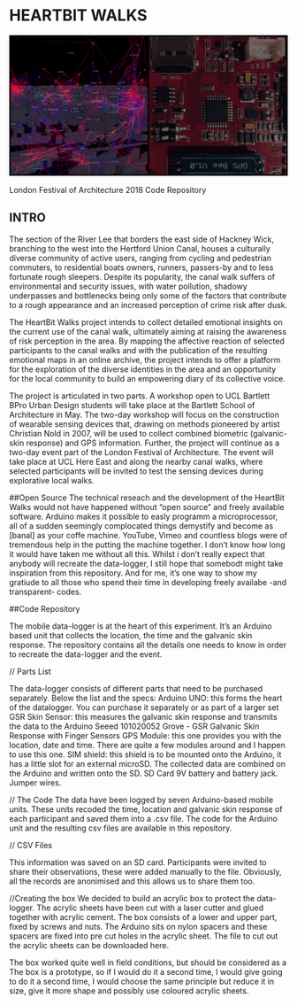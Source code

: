 # HEARTBIT WALKS

![alt text](/HBW_Header.jpg)

London Festival of Architecture 2018
Code Repository 

## INTRO

The section of the River Lee that borders the east side of Hackney Wick, branching to the west into the Hertford Union Canal, houses a culturally diverse community of active users, ranging from cycling and pedestrian commuters, to residential boats owners, runners, passers-by and to less fortunate rough sleepers. Despite its popularity, the canal walk suffers of environmental and security issues, with water pollution, shadowy underpasses and bottlenecks being only some of the factors that contribute to a rough appearance and an increased perception of crime risk after dusk.

The HeartBit Walks project intends to collect detailed emotional insights on the current use of the canal walk, ultimately aiming at raising the awareness of risk perception in the area. By mapping the affective reaction of selected participants to the canal walks and with the publication of the resulting emotional maps in an online archive, the project intends to offer a platform for the exploration of the diverse identities in the area and an opportunity for the local community to build an empowering diary of its collective voice.

The project is articulated in two parts. A workshop open to UCL Bartlett BPro Urban Design students will take place at the Bartlett School of Architecture in May. The two-day workshop will focus on the construction of wearable sensing devices that, drawing on methods pioneered by artist Christian Nold in 2007, will be used to collect combined biometric (galvanic-skin response) and GPS information. Further, the project will continue as a two-day event part of the London Festival of Architecture. The event will take place at UCL Here East and along the nearby canal walks, where selected participants will be invited to test the sensing devices during explorative local walks.

##Open Source
The technical reseach and the development of the HeartBit Walks would not have happened without “open source” and freely available software. Arduino makes it possible to easly programm a microprocessor, all of a sudden seemingly complocated things demystify and become as [banal] as your coffe machine. YouTube, Vimeo and countless blogs were of tremendous help in the putting the machine together. I don’t know how long it would have taken me without all this. Whilst i don’t really expect that anybody will recreate the data-logger, I still hope that somebodt might take inspiration from this repository. And for me, it’s one way to show my gratiude to all those who spend their time in developing freely availabe -and transparent- codes.


##Code Repository

The mobile data-logger is at the heart of this experiment. It’s an Arduino based unit that collects the location, the time and the galvanic skin response. 
The repository contains all the details one needs to know in order to recreate the data-logger and the event. 

// Parts List

The data-logger consists of different parts that need to be purchased separately. Below the list and the specs:
Arduino UNO: this forms the heart of the datalogger. You can purchase it separately or as part of a larger set
GSR Skin Sensor: this measures the galvanic skin response and transmits the data to the Arduino 
Seeed 101020052 Grove - GSR Galvanic Skin Response with Finger Sensors
GPS Module: this one provides you with the location, date and time. There are quite a few modules around and I happen to use this one.
SIM shield: this shield is to be mounted onto the Arduino, it has a little slot for an external microSD. The collected data are combined on the Arduino and written onto the SD.
SD Card
9V battery and battery jack.
Jumper wires.


// The Code
The data have been logged by seven Arduino-based mobile units. These units recoded the time, location and galvanic skin response of each participant and saved them into a .csv file. 
The code for the Arduino unit and the resulting csv files are available in this repository. 

// CSV Files

This information was saved on an SD card. Participants were invited to share their observations, these were added manually to the file. 
Obviously, all the records are anonimised and this allows us to share them too.


//Creating the box
We decided to build an acrylic box to protect the data-logger. The acrylic sheets have been cut with a laser cutter and glued together with acrylic cement. The box consists of a lower and upper part, fixed by screws and nuts. 
The Arduino sits on nylon spacers and these spacers are fixed into pre cut holes in the acrylic sheet.
The file to cut out the acrylic sheets can be downloaded here.

The box worked quite well in field conditions, but should be considered as a The box is a prototype, so if I would do it a second time, I would give going to do it a second time, I would choose the same principle but reduce it in size, give it more shape and possibly use coloured acrylic sheets. 


